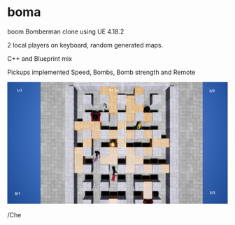 # boma
boom
Bomberman clone using UE 4.18.2

2 local players on keyboard, random generated maps.

C++ and Blueprint mix

Pickups implemented
Speed, Bombs, Bomb strength and Remote


![screenshot](Originals/shot.png)

/Che
